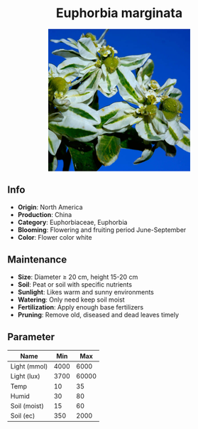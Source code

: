 <h1 align='center'>Euphorbia marginata</h1>
<p align="center">
    <img 
        align='center'
        width='320'
        src="../images/euphorbia marginata.png" 
        alt='Euphorbia marginata' />
</p>

## Info

 - **Origin**: North America
 - **Production**: China
 - **Category**: Euphorbiaceae, Euphorbia
 - **Blooming**: Flowering and fruiting period June-September
 - **Color**: Flower color white

## Maintenance

 - **Size**: Diameter ≥ 20 cm, height 15-20 cm
 - **Soil**: Peat or soil with specific nutrients
 - **Sunlight**: Likes warm and sunny environments
 - **Watering**: Only need keep soil moist
 - **Fertilization**: Apply enough base fertilizers
 - **Pruning**: Remove old, diseased and dead leaves timely

## Parameter

| Name         | Min  | Max   |
|--------------|------|-------|
| Light (mmol) | 4000 | 6000  |
| Light (lux)  | 3700 | 60000 |
| Temp         | 10    | 35    |
| Humid        | 30   | 80    |
| Soil (moist) | 15   | 60    |
| Soil (ec)    | 350  | 2000  |